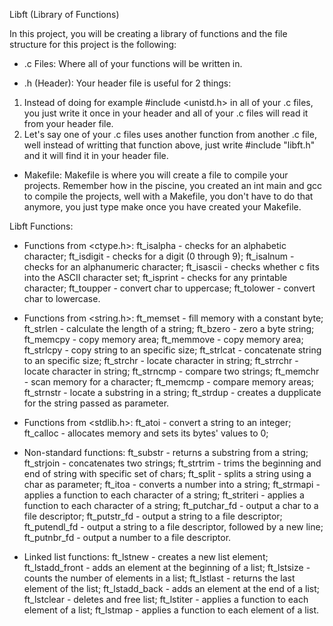 Libft (Library of Functions)

In this project, you will be creating a library of functions and the file structure for this project is the following:

- .c Files:
Where all of your functions will be written in.

- .h (Header):
Your header file is useful for 2 things:

1) Instead of doing for example #include <unistd.h> in all of your .c files, you just write it once in your header and all of your .c files will read it from your header file.
2) Let's say one of your .c files uses another function from another .c file, well instead of writting that function above, just write #include "libft.h" and it will find it in your header file.

- Makefile:
Makefile is where you will create a file to compile your projects. Remember how in the piscine, you created an int main and gcc to compile the projects, well with a Makefile, you don't have to do that anymore, you just type make once you have created your Makefile.

Libft Functions:

- Functions from <ctype.h>:
ft_isalpha - checks for an alphabetic character;
ft_isdigit - checks for a digit (0 through 9);
ft_isalnum - checks for an alphanumeric character;
ft_isascii - checks whether c fits into the ASCII character set;
ft_isprint - checks for any printable character;
ft_toupper - convert char to uppercase;
ft_tolower - convert char to lowercase.

- Functions from <string.h>:
ft_memset - fill memory with a constant byte;
ft_strlen - calculate the length of a string;
ft_bzero - zero a byte string;
ft_memcpy - copy memory area;
ft_memmove - copy memory area;
ft_strlcpy - copy string to an specific size;
ft_strlcat - concatenate string to an specific size;
ft_strchr - locate character in string;
ft_strrchr - locate character in string;
ft_strncmp - compare two strings;
ft_memchr - scan memory for a character;
ft_memcmp - compare memory areas;
ft_strnstr - locate a substring in a string;
ft_strdup - creates a dupplicate for the string passed as parameter.

- Functions from <stdlib.h>:
ft_atoi - convert a string to an integer;
ft_calloc - allocates memory and sets its bytes' values to 0;

- Non-standard functions:
ft_substr - returns a substring from a string;
ft_strjoin - concatenates two strings;
ft_strtrim - trims the beginning and end of string with specific set of chars;
ft_split - splits a string using a char as parameter;
ft_itoa - converts a number into a string;
ft_strmapi - applies a function to each character of a string;
ft_striteri - applies a function to each character of a string;
ft_putchar_fd - output a char to a file descriptor;
ft_putstr_fd - output a string to a file descriptor;
ft_putendl_fd - output a string to a file descriptor, followed by a new line;
ft_putnbr_fd - output a number to a file descriptor.

- Linked list functions:
ft_lstnew - creates a new list element;
ft_lstadd_front - adds an element at the beginning of a list;
ft_lstsize - counts the number of elements in a list;
ft_lstlast - returns the last element of the list;
ft_lstadd_back - adds an element at the end of a list;
ft_lstclear - deletes and free list;
ft_lstiter - applies a function to each element of a list;
ft_lstmap - applies a function to each element of a list.
